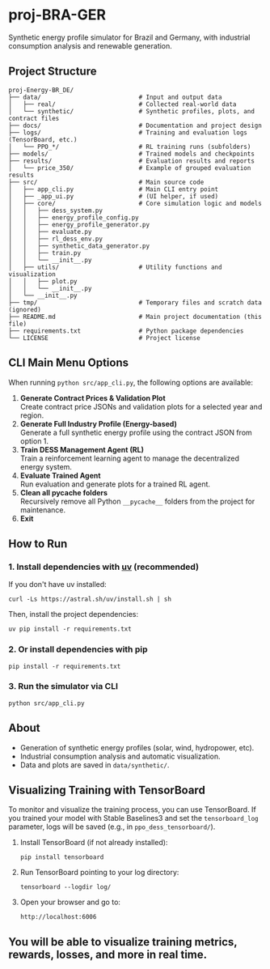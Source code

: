 # proj-BRA-GER

Synthetic energy profile simulator for Brazil and Germany, with industrial consumption analysis and renewable generation.


## Project Structure

```
proj-Energy-BR_DE/
├── data/                           # Input and output data
│   ├── real/                       # Collected real-world data
│   └── synthetic/                  # Synthetic profiles, plots, and contract files
├── docs/                           # Documentation and project design
├── logs/                           # Training and evaluation logs (TensorBoard, etc.)
│   └── PPO_*/                      # RL training runs (subfolders)
├── models/                         # Trained models and checkpoints
├── results/                        # Evaluation results and reports
│   └── price_350/                  # Example of grouped evaluation results
├── src/                            # Main source code
│   ├── app_cli.py                  # Main CLI entry point
│   ├── _app_ui.py                  # (UI helper, if used)
│   ├── core/                       # Core simulation logic and models
│   │   ├── dess_system.py
│   │   ├── energy_profile_config.py
│   │   ├── energy_profile_generator.py
│   │   ├── evaluate.py
│   │   ├── rl_dess_env.py
│   │   ├── synthetic_data_generator.py
│   │   ├── train.py
│   │   └── __init__.py
│   ├── utils/                      # Utility functions and visualization
│   │   ├── plot.py
│   │   └── __init__.py
│   └── __init__.py
├── tmp/                            # Temporary files and scratch data (ignored)
├── README.md                       # Main project documentation (this file)
├── requirements.txt                # Python package dependencies
└── LICENSE                         # Project license
```

## CLI Main Menu Options

When running `python src/app_cli.py`, the following options are available:

1. **Generate Contract Prices & Validation Plot**  
   Create contract price JSONs and validation plots for a selected year and region.
2. **Generate Full Industry Profile (Energy-based)**  
   Generate a full synthetic energy profile using the contract JSON from option 1.
3. **Train DESS Management Agent (RL)**  
   Train a reinforcement learning agent to manage the decentralized energy system.
4. **Evaluate Trained Agent**  
   Run evaluation and generate plots for a trained RL agent.
5. **Clean all __pycache__ folders**  
   Recursively remove all Python `__pycache__` folders from the project for maintenance.
0. **Exit**

## How to Run

### 1. Install dependencies with [uv](https://github.com/astral-sh/uv) (recommended)

If you don't have uv installed:
```
curl -Ls https://astral.sh/uv/install.sh | sh
```

Then, install the project dependencies:
```
uv pip install -r requirements.txt
```

### 2. Or install dependencies with pip
```
pip install -r requirements.txt
```

### 3. Run the simulator via CLI
```
python src/app_cli.py
```

## About

- Generation of synthetic energy profiles (solar, wind, hydropower, etc).
- Industrial consumption analysis and automatic visualization.
- Data and plots are saved in `data/synthetic/`.

## Visualizing Training with TensorBoard

To monitor and visualize the training process, you can use TensorBoard. If you trained your model with Stable Baselines3 and set the `tensorboard_log` parameter, logs will be saved (e.g., in `ppo_dess_tensorboard/`).

1. Install TensorBoard (if not already installed):
   ```
   pip install tensorboard
   ```

2. Run TensorBoard pointing to your log directory:
   ```
   tensorboard --logdir log/
   ```

3. Open your browser and go to:
   ```
   http://localhost:6006
   ```

You will be able to visualize training metrics, rewards, losses, and more in real time.
---
